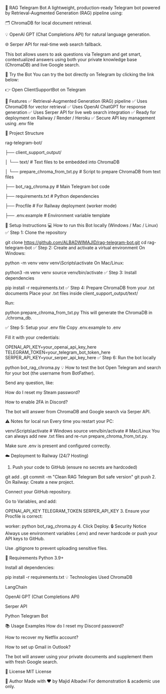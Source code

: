 🤖 RAG Telegram Bot
A lightweight, production-ready Telegram bot powered by Retrieval-Augmented Generation (RAG) pipeline using:

🗂 ChromaDB for local document retrieval.

💡 OpenAI GPT (Chat Completions API) for natural language generation.

🌐 Serper API for real-time web search fallback.

This bot allows users to ask questions via Telegram and get smart, contextualized answers using both your private knowledge base (ChromaDB) and live Google search.

💬 Try the Bot
You can try the bot directly on Telegram by clicking the link below:

👉 Open ClientSupportBot on Telegram

🚀 Features
✅ Retrieval-Augmented Generation (RAG) pipeline
✅ Uses ChromaDB for vector retrieval
✅ Uses OpenAI ChatGPT for response generation
✅ Uses Serper API for live web search integration
✅ Ready for deployment on Railway / Render / Heroku
✅ Secure API key management using .env file

📁 Project Structure

rag-telegram-bot/

├── client_support_output/

│   └── text/                 # Text files to be embedded into ChromaDB

│   └── prepare_chroma_from_txt.py  # Script to prepare ChromaDB from text files

├── bot_rag_chroma.py          # Main Telegram bot code

├── requirements.txt           # Python dependencies

├── Procfile                   # For Railway deployment (worker mode)

├── .env.example               # Environment variable template

🔧 Setup Instructions
💻 How to run this Bot locally (Windows / Mac / Linux)
✅ Step 1: Clone the repository

git clone https://github.com/ALBADWIMAJID/rag-telegram-bot.git
cd rag-telegram-bot
✅ Step 2: Create and activate a virtual environment
On Windows:

python -m venv venv
venv\Scripts\activate
On Mac/Linux:

python3 -m venv venv
source venv/bin/activate
✅ Step 3: Install dependencies

pip install -r requirements.txt
✅ Step 4: Prepare ChromaDB from your .txt documents
Place your .txt files inside client_support_output/text/

Run:


python prepare_chroma_from_txt.py
This will generate the ChromaDB in ./chroma_db.

✅ Step 5: Setup your .env file
Copy .env.example to .env

Fill it with your credentials:



OPENAI_API_KEY=your_openai_api_key_here
TELEGRAM_TOKEN=your_telegram_bot_token_here
SERPER_API_KEY=your_serper_api_key_here
✅ Step 6: Run the bot locally

python bot_rag_chroma.py
💡 How to test the bot
Open Telegram and search for your bot (the username from BotFather).

Send any question, like:

How do I reset my Steam password?

How to enable 2FA in Discord?

The bot will answer from ChromaDB and Google search via Serper API.

⚠ Notes for local run
Every time you restart your PC:


venv\Scripts\activate  # Windows
source venv/bin/activate  # Mac/Linux
You can always add new .txt files and re-run prepare_chroma_from_txt.py.

Make sure .env is present and configured correctly.

☁️ Deployment to Railway (24/7 Hosting)
1. Push your code to GitHub (ensure no secrets are hardcoded)

git add .
git commit -m "Clean RAG Telegram Bot safe version"
git push
2. On Railway:
Create a new project.

Connect your GitHub repository.

Go to Variables, and add:


OPENAI_API_KEY
TELEGRAM_TOKEN
SERPER_API_KEY
3. Ensure your Procfile is correct:

worker: python bot_rag_chroma.py
4. Click Deploy.
🔒 Security Notice
Always use environment variables (.env) and never hardcode or push your API keys to GitHub.

Use .gitignore to prevent uploading sensitive files.

👷 Requirements
Python 3.9+

Install all dependencies:


pip install -r requirements.txt
💡 Technologies Used
ChromaDB

LangChain

OpenAI GPT (Chat Completions API)

Serper API

Python Telegram Bot

📚 Usage Examples
How do I reset my Discord password?

How to recover my Netflix account?

How to set up Gmail in Outlook?

The bot will answer using your private documents and supplement them with fresh Google search.

📄 License
MIT License

👤 Author
Made with ❤️ by Majid Albadwi
For demonstration & academic use only.
